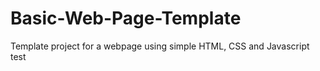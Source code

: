 # Basic-Web-Page-Template
Template project for a webpage using simple HTML, CSS and Javascript test
